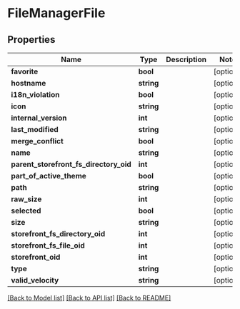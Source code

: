 # FileManagerFile

## Properties
Name | Type | Description | Notes
------------ | ------------- | ------------- | -------------
**favorite** | **bool** |  | [optional] 
**hostname** | **string** |  | [optional] 
**i18n_violation** | **bool** |  | [optional] 
**icon** | **string** |  | [optional] 
**internal_version** | **int** |  | [optional] 
**last_modified** | **string** |  | [optional] 
**merge_conflict** | **bool** |  | [optional] 
**name** | **string** |  | [optional] 
**parent_storefront_fs_directory_oid** | **int** |  | [optional] 
**part_of_active_theme** | **bool** |  | [optional] 
**path** | **string** |  | [optional] 
**raw_size** | **int** |  | [optional] 
**selected** | **bool** |  | [optional] 
**size** | **string** |  | [optional] 
**storefront_fs_directory_oid** | **int** |  | [optional] 
**storefront_fs_file_oid** | **int** |  | [optional] 
**storefront_oid** | **int** |  | [optional] 
**type** | **string** |  | [optional] 
**valid_velocity** | **string** |  | [optional] 

[[Back to Model list]](../README.md#documentation-for-models) [[Back to API list]](../README.md#documentation-for-api-endpoints) [[Back to README]](../README.md)


